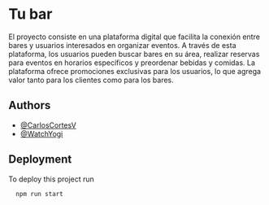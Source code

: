 
# Tu bar

El proyecto consiste en una plataforma digital que facilita la conexión entre bares y usuarios interesados en organizar eventos. A través de esta plataforma, los usuarios pueden buscar bares en su área, realizar reservas para eventos en horarios específicos y preordenar bebidas y comidas. La plataforma ofrece promociones exclusivas para los usuarios, lo que agrega valor tanto para los clientes como para los bares.


## Authors

- [@CarlosCortesV](https://github.com/CarlosCortesV)
- [@WatchYogi](https://github.com/WatchYogi)


## Deployment

To deploy this project run

```bash
  npm run start
```

